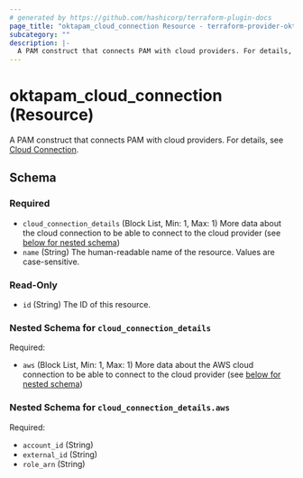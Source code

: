 ```yaml
---
# generated by https://github.com/hashicorp/terraform-plugin-docs
page_title: "oktapam_cloud_connection Resource - terraform-provider-oktapam"
subcategory: ""
description: |-
  A PAM construct that connects PAM with cloud providers. For details, see Cloud Connection https://help.okta.com/okta_help.htm?type=oie&id=ext-pam-entitlement-aws-connect.
---
```


# oktapam_cloud_connection (Resource)

A PAM construct that connects PAM with cloud providers. For details, see [Cloud Connection](https://help.okta.com/okta_help.htm?type=oie&id=ext-pam-entitlement-aws-connect).



<!-- schema generated by tfplugindocs -->
## Schema

### Required

- `cloud_connection_details` (Block List, Min: 1, Max: 1) More data about the cloud connection to be able to connect to the cloud provider (see [below for nested schema](#nestedblock--cloud_connection_details))
- `name` (String) The human-readable name of the resource. Values are case-sensitive.

### Read-Only

- `id` (String) The ID of this resource.

<a id="nestedblock--cloud_connection_details"></a>
### Nested Schema for `cloud_connection_details`

Required:

- `aws` (Block List, Min: 1, Max: 1) More data about the AWS cloud connection to be able to connect to the cloud provider (see [below for nested schema](#nestedblock--cloud_connection_details--aws))

<a id="nestedblock--cloud_connection_details--aws"></a>
### Nested Schema for `cloud_connection_details.aws`

Required:

- `account_id` (String)
- `external_id` (String)
- `role_arn` (String)


